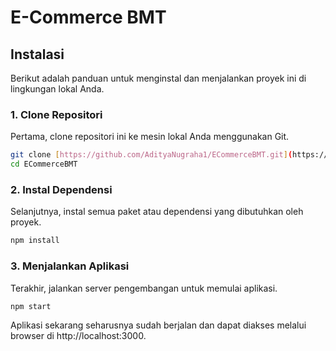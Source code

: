 # E-Commerce BMT

## Instalasi

Berikut adalah panduan untuk menginstal dan menjalankan proyek ini di lingkungan lokal Anda.

### 1. Clone Repositori

Pertama, clone repositori ini ke mesin lokal Anda menggunakan Git.

```bash
git clone [https://github.com/AdityaNugraha1/ECommerceBMT.git](https://github.com/AdityaNugraha1/ECommerceBMT.git)
cd ECommerceBMT
```

### 2. Instal Dependensi

Selanjutnya, instal semua paket atau dependensi yang dibutuhkan oleh proyek.

```bash
npm install
```

### 3. Menjalankan Aplikasi

Terakhir, jalankan server pengembangan untuk memulai aplikasi.

```bash
npm start
```

Aplikasi sekarang seharusnya sudah berjalan dan dapat diakses melalui browser di http://localhost:3000.